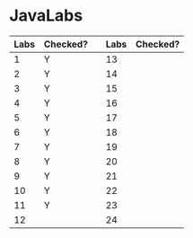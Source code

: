 # JavaLabs
| Labs  | Checked? |  | Labs | Checked? | 
| ------- | -------- | ------- | -------- | -------- |
| 1  | Y |  | 13 |   |
| 2  | Y |  | 14 |   |
| 3  | Y |  | 15 |   |
| 4  | Y |  | 16 |   |
| 5  | Y |  | 17 |   |
| 6  | Y |  | 18 |   |
| 7  | Y |  | 19 |   |
| 8  | Y |  | 20 |   |
| 9  | Y |  | 21 |   |
| 10 | Y |  | 22 |   |
| 11 | Y |  | 23 |   |
| 12 |   |  | 24 |   |
